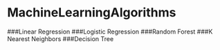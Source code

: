 # MachineLearningAlgorithms
###Linear Regression
###Logistic Regression
###Random Forest
###K Nearest Neighbors
###Decision Tree
